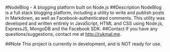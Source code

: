 #NodeBlog - A blogging platform built on Node.js
##Description
NodeBlog is a full stack blogging platform, including a utility to write and publish posts in Markdown, as well as Facebook-authenticated comments. This utility was developed and written entirely in JavaScript, HTML and CSS using Node.js, ExpressJS, MongoDB and the Facebook SDK.
##Contact
If you have any questions/suggestions, contact me at http://rukmal.me.

##Note
This project is currently in development, and is NOT ready for use.
